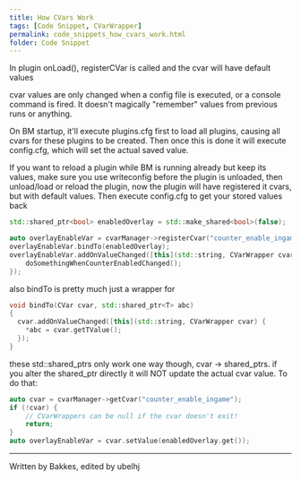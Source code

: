 ```yaml
---
title: How CVars Work
tags: [Code Snippet, CVarWrapper]
permalink: code_snippets_how_cvars_work.html
folder: Code Snippet
---
```


In plugin onLoad(), registerCVar is called and the cvar will have default values

cvar values are only changed when a config file is executed, or a console command is fired. It doesn't magically "remember" values from previous runs or anything.

On BM startup, it'll execute plugins.cfg first to load all plugins, causing all cvars for these plugins to be created. Then once this is done it will execute config.cfg, which will set the actual saved value.

If you want to reload a plugin while BM is running already but keep its values, make sure you use writeconfig before the plugin is unloaded, then unload/load or reload the plugin, now the plugin will have registered it cvars, but with default values. Then execute config.cfg to get your stored values back

```cpp
std::shared_ptr<bool> enabledOverlay = std::make_shared<bool>(false);

auto overlayEnableVar = cvarManager->registerCvar("counter_enable_ingame", "0", "enables in game overlay");
overlayEnableVar.bindTo(enabledOverlay);
overlayEnableVar.addOnValueChanged([this](std::string, CVarWrapper cvar) {
    doSomethingWhenCounterEnabledChanged();
});
```

also bindTo is pretty much just a wrapper for
```cpp
void bindTo(CVar cvar, std::shared_ptr<T> abc)
{
  cvar.addOnValueChanged([this](std::string, CVarWrapper cvar) {
    *abc = cvar.getTValue();
  });
}
```

these std::shared_ptrs only work one way though, cvar -> shared_ptrs. if you alter the shared_ptr directly it will NOT update the actual cvar value. To do that:
```cpp
auto cvar = cvarManager->getCvar("counter_enable_ingame");
if (!cvar) {
    // CVarWrappers can be null if the cvar doesn't exit!
    return;
}
auto overlayEnableVar = cvar.setValue(enabledOverlay.get());
```
--- 
Written by Bakkes, edited by ubelhj